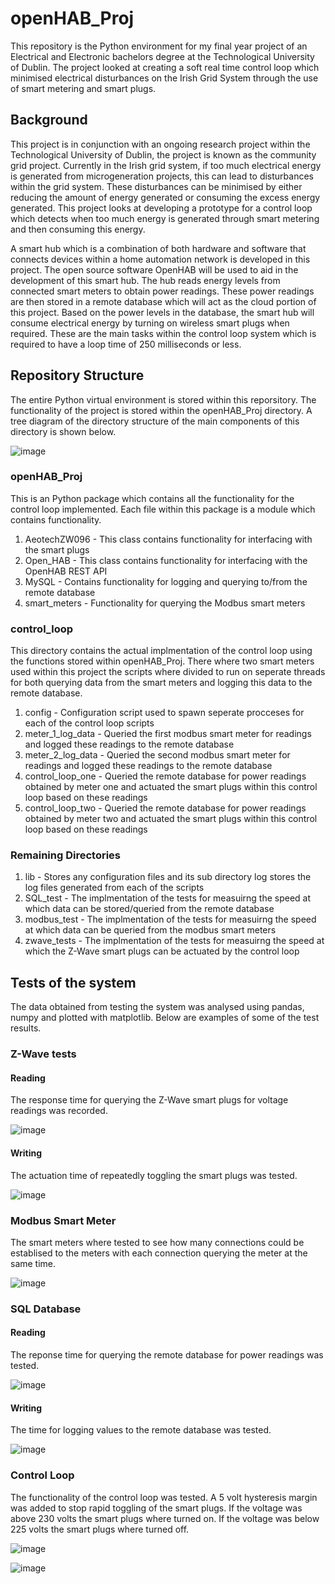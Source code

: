 # openHAB_Proj
This repository is the Python environment for my final year project of an Electrical and Electronic bachelors degree at the Technological University of Dublin. The project looked at creating a soft real time control loop which minimised electrical disturbances on the Irish Grid System through the use of smart metering and smart plugs.

## Background 
This project is in conjunction with an ongoing research project within the Technological University of Dublin, the project is known as the community grid project. Currently in the Irish grid system, if too much electrical energy is generated from microgeneration projects, this can lead to disturbances within the grid system. These disturbances can be minimised by either reducing the amount of energy generated or consuming the excess energy generated. This project looks at developing a prototype for a control loop which detects when too much energy is generated through smart metering and then consuming this energy.

A smart hub which is a combination of both hardware and software that connects devices within a home automation network is developed in this project. The open source software OpenHAB will be used to aid in the development of this smart hub. The hub reads energy levels from connected smart meters to obtain power readings. These power readings are then stored in a remote database which will act as the cloud portion of this project. Based on the power levels in the database, the smart hub will consume electrical energy by turning on wireless smart plugs when required. These are the main tasks within the control loop system which is required to have a loop time of 250 milliseconds or less.

## Repository Structure 
The entire Python virtual environment is stored within this reporsitory. The functionality of the project is stored within the openHAB_Proj directory. A tree diagram of the directory structure of the main components of this directory is shown below. 

![image](https://user-images.githubusercontent.com/61060096/84151524-6c10af00-aa5b-11ea-9744-beb2b7564703.png)

### openHAB_Proj
This is an Python package which contains all the functionality for the control loop implemented. Each file within this package is a module which contains functionality. 

1. AeotechZW096 - This class contains functionality for interfacing with the smart plugs 
2. Open_HAB     - This class contains functionality for interfacing with the OpenHAB REST API 
3. MySQL        - Contains functionality for logging and querying to/from the remote database 
4. smart_meters - Functionality for querying the Modbus smart meters 

### control_loop 
This directory contains the actual implmentation of the control loop using the functions stored within openHAB_Proj. There where two smart meters used within this project the scripts where divided to run on seperate threads for both querying data from the smart meters and logging this data to the remote database. 

1. config - Configuration script used to spawn seperate procceses for each of the control loop scripts 
2. meter_1_log_data - Queried the first modbus smart meter for readings and logged these readings to the remote database 
3. meter_2_log_data - Queried the second modbus smart meter for readings and logged these readings to the remote database 
4. control_loop_one - Queried the remote database for power readings obtained by meter one and actuated the smart plugs within this control loop based on these readings 
5. control_loop_two - Queried the remote database for power readings obtained by meter two and actuated the smart plugs within this control loop based on these readings 

### Remaining Directories
1. lib         - Stores any configuration files and its sub directory log stores the log files generated from each of the scripts 
2. SQL_test    - The implmentation of the tests for measuirng the speed at which data can be stored/queried from the remote database 
3. modbus_test - The implmentation of the tests for measuirng the speed at which data can be queried from the modbus smart meters 
4. zwave_tests - The implmentation of the tests for measuirng the speed at which the Z-Wave smart plugs can be actuated by the control loop  

## Tests of the system 
The data obtained from testing the system was analysed using pandas, numpy and plotted with matplotlib. Below are examples of some of the test results. 

### Z-Wave tests
#### Reading 
The response time for querying the Z-Wave smart plugs for voltage readings was recorded.

![image](https://user-images.githubusercontent.com/61060096/84154255-c7906c00-aa5e-11ea-935b-546945f82d91.png)

#### Writing 
The actuation time of repeatedly toggling the smart plugs was tested. 

![image](https://user-images.githubusercontent.com/61060096/84154332-decf5980-aa5e-11ea-933e-7d6fb19adb39.png)

### Modbus Smart Meter 
The smart meters where tested to see how many connections could be establised to the meters with each connection querying the meter at the same time.

![image](https://user-images.githubusercontent.com/61060096/84154463-0de5cb00-aa5f-11ea-9c97-6053a6fe7d1f.png)

### SQL Database 
#### Reading
The reponse time for querying the remote database for power readings was tested. 

![image](https://user-images.githubusercontent.com/61060096/84154756-66b56380-aa5f-11ea-90d5-7cf4fd267cb7.png)

#### Writing 
The time for logging values to the remote database was tested.

![image](https://user-images.githubusercontent.com/61060096/84154703-57ceb100-aa5f-11ea-81e1-10c4f6f32162.png)

### Control Loop 
The functionality of the control loop was tested. A 5 volt hysteresis margin was added to stop rapid toggling of the smart plugs. If the voltage was above 230 volts the smart plugs where turned on. If the voltage was below 225 volts the smart plugs where turned off. 

![image](https://user-images.githubusercontent.com/61060096/84154812-7765d980-aa5f-11ea-8342-165154ad587a.png)

![image](https://user-images.githubusercontent.com/61060096/84154845-8056ab00-aa5f-11ea-99f2-38ed47b46ab7.png)
